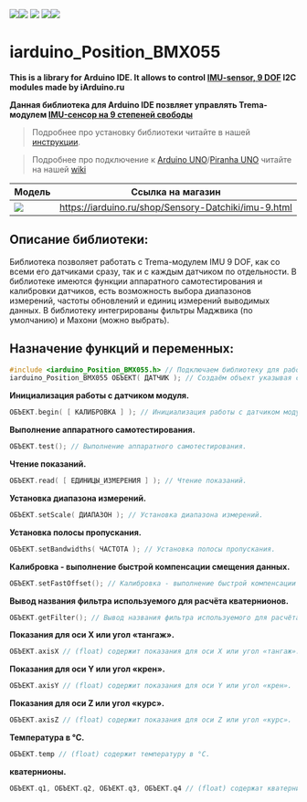 [![](https://iarduino.ru/img/logo.svg)](https://iarduino.ru)[![](https://wiki.iarduino.ru/img/git-shop.svg?3)](https://iarduino.ru) [![](https://wiki.iarduino.ru/img/git-wiki.svg?2)](https://wiki.iarduino.ru) [![](https://wiki.iarduino.ru/img/git-lesson.svg?2)](https://lesson.iarduino.ru)[![](https://wiki.iarduino.ru/img/git-forum.svg?2)](http://forum.trema.ru)

# iarduino_Position_BMX055

**This is a library for Arduino IDE. It allows to control [IMU-sensor, 9 DOF](https://iarduino.ru/shop/Sensory-Datchiki/imu-9.html) I2C modules made by iArduino.ru**

**Данная библиотека для Arduino IDE позвляет управлять Trema-модулем [IMU-сенсор на 9 степеней свободы](https://iarduino.ru/shop/Sensory-Datchiki/imu-9.html)**

> Подробнее про установку библиотеки читайте в нашей [инструкции](https://wiki.iarduino.ru/page/Installing_librari/).

> Подробнее про подключение к [Arduino UNO](https://iarduino.ru/shop/boards/arduino-uno-r3.html)/[Piranha UNO](https://iarduino.ru/shop/boards/piranha-uno-r3.html) читайте на нашей [wiki](https://wiki.iarduino.ru/page/Trema_IMU9/)

| Модель | Ссылка на магазин |
|--|--|
| ![](https://wiki.iarduino.ru/img/resources/922/922.svg) | https://iarduino.ru/shop/Sensory-Datchiki/imu-9.html |

## Описание библиотеки:

Библиотека позволяет работать с Trema-модулем IMU 9 DOF, как со всеми его датчиками сразу, так и с каждым датчиком по отдельности. В библиотеке имеются функции аппаратного самотестирования и калибровки датчиков, есть возможность выбора диапазонов измерений, частоты обновлений и единиц измерений выводимых данных. В библиотеку интегрированы фильтры Маджвика (по умолчанию) и Махони (можно выбрать).

## Назначение функций и переменных:

```C++
#include <iarduino_Position_BMX055.h> // Подключаем библиотеку для работы с Trema-модулем IMU 9 DOF.
iarduino_Position_BMX055 ОБЪЕКТ( ДАТЧИК ); // Создаём объект указывая с каким датчиком модуля ему работать.
```

**Инициализация работы с датчиком модуля.**

```C++
ОБЪЕКТ.begin( [ КАЛИБРОВКА ] ); // Инициализация работы с датчиком модуля.
```

**Выполнение аппаратного самотестирования.**

```C++
ОБЪЕКТ.test(); // Выполнение аппаратного самотестирования.
```

**Чтение показаний.**

```C++
ОБЪЕКТ.read( [ ЕДИНИЦЫ_ИЗМЕРЕНИЯ ] ); // Чтение показаний.
```

**Установка диапазона измерений.**

```C++
ОБЪЕКТ.setScale( ДИАПАЗОН ); // Установка диапазона измерений.
```

**Установка полосы пропускания.**

```C++
ОБЪЕКТ.setBandwidths( ЧАСТОТА ); // Установка полосы пропускания.
```

**Калибровка - выполнение быстрой компенсации смещения данных.**

```C++
ОБЪЕКТ.setFastOffset(); // Калибровка - выполнение быстрой компенсации смещения данных.
```

**Вывод названия фильтра используемого для расчёта кватернионов.**

```C++
ОБЪЕКТ.getFilter(); // Вывод названия фильтра используемого для расчёта кватернионов.
```

**Показания для оси X или угол «тангаж».**

```C++
ОБЪЕКТ.axisX // (float) содержит показания для оси X или угол «тангаж».
```

**Показания для оси Y или угол «крен».**

```C++
ОБЪЕКТ.axisY // (float) содержит показания для оси Y или угол «крен».
```

**Показания для оси Z или угол «курс».**

```C++
ОБЪЕКТ.axisZ // (float) содержит показания для оси Z или угол «курс».
```

**Температура в °С.**

```C++
ОБЪЕКТ.temp // (float) содержит температуру в °С.
```

**кватернионы.**

```C++
ОБЪЕКТ.q1, ОБЪЕКТ.q2, ОБЪЕКТ.q3, ОБЪЕКТ.q4 // (float) содержат кватернионы.
```
